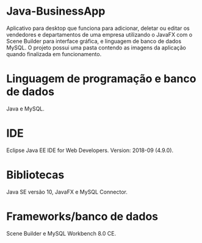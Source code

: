 # Java-BusinessApp
Aplicativo para desktop que funciona para adicionar, deletar ou editar os vendedores e departamentos de uma 
empresa utilizando o JavaFX com o Scene Builder para interface gráfica, e linguagem de banco de dados MySQL. O projeto possui uma pasta 
contendo as imagens da aplicação quando finalizada em funcionamento.

# Linguagem de programação e banco de dados
Java e MySQL.

# IDE
Eclipse Java EE IDE for Web Developers. Version: 2018-09 (4.9.0).

# Bibliotecas
Java SE versão 10, JavaFX e MySQL Connector.

# Frameworks/banco de dados
Scene Builder e MySQL Workbench 8.0 CE.


